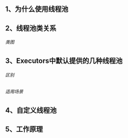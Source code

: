 ## 1、为什么使用线程池



## 2、线程池类关系

###### 类图

## 3、Executors中默认提供的几种线程池

###### 区别

###### 适用场景

## 4、自定义线程池



## 5、工作原理

